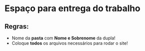 # Espaço para entrega do trabalho

## Regras:

 - Nome da **pasta** com **Nome e Sobrenome** da dupla!
 - Coloque **todos** os arquivos necessários para rodar o site!

